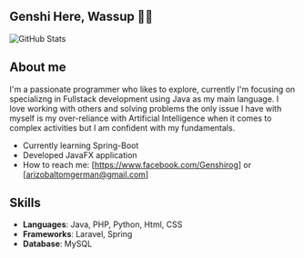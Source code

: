## Genshi Here, Wassup 👋😎
![GitHub Stats](https://github-readme-stats.vercel.app/api?username=Genshirog&show_icons=true&theme=default)
## About me

I'm a passionate programmer who likes to explore, currently I'm focusing on specializng in Fullstack development using Java as my main language. I love working with others and solving problems the only issue I have with myself is my over-reliance with Artificial Intelligence when it comes to complex activities but I am confident with my fundamentals.

- Currently learning Spring-Boot
- Developed JavaFX application
- How to reach me: [https://www.facebook.com/Genshirog] or [arizobaltomgerman@gmail.com]

## Skills

- **Languages**: Java, PHP, Python, Html, CSS
- **Frameworks**: Laravel, Spring 
- **Database**: MySQL



